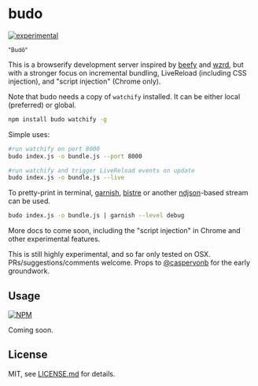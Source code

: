 # budo

[![experimental](http://badges.github.io/stability-badges/dist/experimental.svg)](http://github.com/badges/stability-badges)

<sup>"Budō"</sup>

This is a browserify development server inspired by [beefy](https://github.com/chrisdickinson/beefy) and [wzrd](https://github.com/maxogden/wzrd), but with a stronger focus on incremental bundling, LiveReload (including CSS injection), and "script injection" (Chrome only).

Note that budo needs a copy of `watchify` installed. It can be either local (preferred) or global.

```sh
npm install budo watchify -g
```

Simple uses: 

```sh
#run watchify on port 8000
budo index.js -o bundle.js --port 8000

#run watchify and trigger LiveReload events on update
budo index.js -o bundle.js --live
```

To pretty-print in terminal, [garnish](https://github.com/mattdesl/garnish), [bistre](https://github.com/hughsk/bistre) or another [ndjson](ndjson.org)-based stream can be used.

```sh
budo index.js -o bundle.js | garnish --level debug
```

More docs to come soon, including the "script injection" in Chrome and other experimental features.

This is still highly experimental, and so far only tested on OSX. PRs/suggestions/comments welcome. Props to [@caspervonb](https://twitter.com/caspervonb) for the early groundwork.

## Usage

[![NPM](https://nodei.co/npm/budo.png)](https://www.npmjs.com/package/budo)

Coming soon.

## License

MIT, see [LICENSE.md](http://github.com/mattdesl/budo/blob/master/LICENSE.md) for details.
